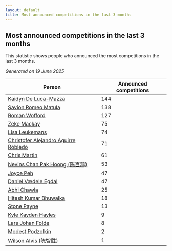 ```yaml
---
layout: default
title: Most announced competitions in the last 3 months
---
```

## Most announced competitions in the last 3 months
This statistic shows people who announced the most competitions in the last 3 months.

*Generated on 19 June 2025*

| Person | Announced competitions |
| --- | --- |
| [Kaidyn De Luca-Mazza](https://www.worldcubeassociation.org/persons/2019LUCA01) | 144 |
| [Savion Romeo Matula](https://www.worldcubeassociation.org/persons/2019MATU03) | 138 |
| [Roman Wofford](https://www.worldcubeassociation.org/persons/2017WOFF01) | 127 |
| [Zeke Mackay](https://www.worldcubeassociation.org/persons/2015MACK06) | 75 |
| [Lisa Leukemans](https://www.worldcubeassociation.org/persons/2021LEUK01) | 74 |
| [Christofer Alejandro Aguirre Robledo](https://www.worldcubeassociation.org/persons/2016ROBL05) | 71 |
| [Chris Martin](https://www.worldcubeassociation.org/persons/2013MART03) | 61 |
| [Nevins Chan Pak Hoong (陈百鸿)](https://www.worldcubeassociation.org/persons/2010CHAN20) | 53 |
| [Joyce Peh](https://www.worldcubeassociation.org/persons/2017PEHJ01) | 47 |
| [Daniel Vædele Egdal](https://www.worldcubeassociation.org/persons/2013EGDA01) | 47 |
| [Abhi Chawla](https://www.worldcubeassociation.org/persons/2019CHAW01) | 25 |
| [Hitesh Kumar Bhuwalka](https://www.worldcubeassociation.org/persons/2022BHUW01) | 18 |
| [Stone Payne](https://www.worldcubeassociation.org/persons/2018SIMP06) | 13 |
| [Kyle Kayden Hayles](https://www.worldcubeassociation.org/persons/2022HAYL02) | 9 |
| [Lars Johan Folde](https://www.worldcubeassociation.org/persons/2018FOLD01) | 8 |
| [Modest Podzolkin](https://www.worldcubeassociation.org/persons/2017PODZ01) | 2 |
| [Wilson Alvis (陈智胜)](https://www.worldcubeassociation.org/persons/2011ALVI01) | 1 |
